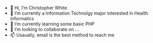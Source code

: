 - 👋 Hi, I’m Christopher White
- 👀 I’m currently a Information Technolgy major interested in Health Informatics
- 🌱 I’m currently learning some basic PHP
- 💞️ I’m looking to collaborate on ...
- 📫 Usaually, email is the best method to reach me

<!---
cwhite18/cwhite18 is a ✨ special ✨ repository because its `README.md` (this file) appears on your GitHub profile.
You can click the Preview link to take a look at your changes.
--->
